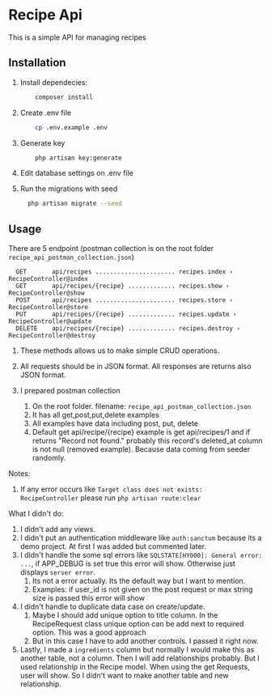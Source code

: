 # Recipe Api

This is a simple API for managing recipes

## Installation

1. Install dependecies:

    ```bash
        composer install
    ```

2. Create .env file

    ```bash
        cp .env.example .env
    ```

3. Generate key

    ```bash
        php artisan key:generate
    ```

4. Edit database settings on .env file

5. Run the migrations with seed

    ```bash
      php artisan migrate --seed
    ```

## Usage

There are 5 endpoint (postman collection is on the root folder `recipe_api_postman_collection.json`)

```
  GET       api/recipes ...................... recipes.index › RecipeController@index
  GET       api/recipes/{recipe} ............. recipes.show › RecipeController@show
  POST      api/recipes ...................... recipes.store › RecipeController@store
  PUT       api/recipes/{recipe} ............. recipes.update › RecipeController@update
  DELETE    api/recipes/{recipe} ............. recipes.destroy › RecipeController@destroy
```

1. These methods allows us to make simple CRUD operations.

2. All requests should be in JSON format. All responses are returns also JSON format.

3. I prepared postman collection
   1. On the root folder. filename: `recipe_api_postman_collection.json`
   2. It has all get,post,put,delete examples
   3. All examples have data including post, put, delete
   4. Default get api/recipe/{recipe} example is get api/recipes/1 and if returns "Record not found." probably this record's deleted_at column is not null (removed example). Because data coming from seeder randomly.

Notes:

1. If any error occurs like `Target class does not exists: RecipeController` please run `php artisan route:clear`

What I didn't do:
1. I didn't add any views.
2. I didn't put an authentication middleware like `auth:sanctum` because its a demo project. At first I was added but commented later.
3. I didn't handle the some sql errors like `SQLSTATE[HY000]: General error: ...`, if APP_DEBUG is set true this error will show. Otherwise just displays `server error`.
   1. Its not a error actually. Its the default way but I want to mention.
   2. Examples: if user_id is not given on the post request or max string size is passed this error will show
4. I didn't handle to duplicate data case on create/update.
   1. Maybe I should add unique option to title column. In the RecipeRequest class unique option can be add next to required option. This was a good approach
   2. But in this case I have to add another controls. I passed it right now.
5. Lastly, I made a `ingredients` column but normally I would make this as another table, not a column. Then I will add relationships probably. But I used relationship in the Recipe model. When using the get Requests, user will show. So I didn't want to make another table and new relationship.


